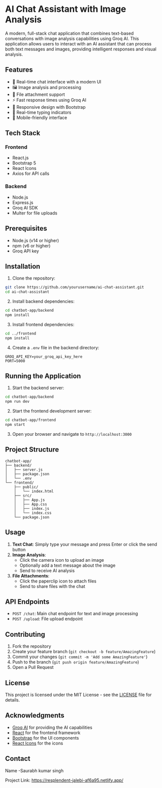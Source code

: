 # AI Chat Assistant with Image Analysis

A modern, full-stack chat application that combines text-based conversations with image analysis capabilities using Groq AI. This application allows users to interact with an AI assistant that can process both text messages and images, providing intelligent responses and visual analysis.

## Features

- 💬 Real-time chat interface with a modern UI
- 🖼️ Image analysis and processing
- 📎 File attachment support
- ⚡ Fast response times using Groq AI
- 🎨 Responsive design with Bootstrap
- 🔄 Real-time typing indicators
- 📱 Mobile-friendly interface

## Tech Stack

### Frontend
- React.js
- Bootstrap 5
- React Icons
- Axios for API calls

### Backend
- Node.js
- Express.js
- Groq AI SDK
- Multer for file uploads

## Prerequisites

- Node.js (v14 or higher)
- npm (v6 or higher)
- Groq API key

## Installation

1. Clone the repository:
```bash
git clone https://github.com/yourusername/ai-chat-assistant.git
cd ai-chat-assistant
```

2. Install backend dependencies:
```bash
cd chatbot-app/backend
npm install
```

3. Install frontend dependencies:
```bash
cd ../frontend
npm install
```

4. Create a `.env` file in the backend directory:
```env
GROQ_API_KEY=your_groq_api_key_here
PORT=5000
```

## Running the Application

1. Start the backend server:
```bash
cd chatbot-app/backend
npm run dev
```

2. Start the frontend development server:
```bash
cd chatbot-app/frontend
npm start
```

3. Open your browser and navigate to `http://localhost:3000`

## Project Structure

```
chatbot-app/
├── backend/
│   ├── server.js
│   ├── package.json
│   └── .env
└── frontend/
    ├── public/
    │   └── index.html
    ├── src/
    │   ├── App.js
    │   ├── App.css
    │   ├── index.js
    │   └── index.css
    └── package.json
```

## Usage

1. **Text Chat**: Simply type your message and press Enter or click the send button
2. **Image Analysis**: 
   - Click the camera icon to upload an image
   - Optionally add a text message about the image
   - Send to receive AI analysis
3. **File Attachments**:
   - Click the paperclip icon to attach files
   - Send to share files with the chat

## API Endpoints

- `POST /chat`: Main chat endpoint for text and image processing
- `POST /upload`: File upload endpoint

## Contributing

1. Fork the repository
2. Create your feature branch (`git checkout -b feature/AmazingFeature`)
3. Commit your changes (`git commit -m 'Add some AmazingFeature'`)
4. Push to the branch (`git push origin feature/AmazingFeature`)
5. Open a Pull Request

## License

This project is licensed under the MIT License - see the [LICENSE](LICENSE) file for details.

## Acknowledgments

- [Groq AI](https://groq.com/) for providing the AI capabilities
- [React](https://reactjs.org/) for the frontend framework
- [Bootstrap](https://getbootstrap.com/) for the UI components
- [React Icons](https://react-icons.github.io/react-icons/) for the icons

## Contact

Name -Saurabh kumar singh 

Project Link: https://resplendent-jalebi-af6a95.netlify.app/
